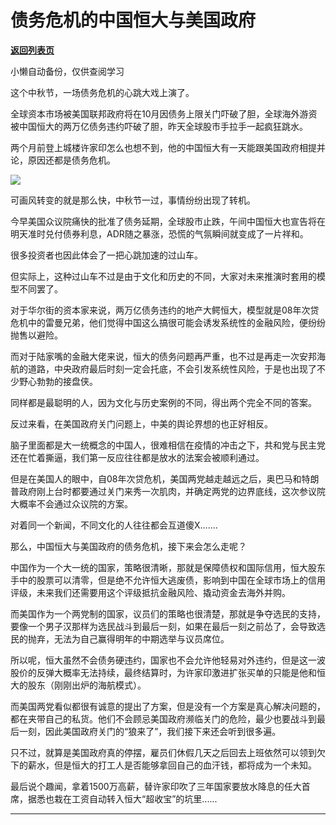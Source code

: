 # 债务危机的中国恒大与美国政府

[**返回列表页**](/gzh/政事堂2019)

小懒自动备份，仅供查阅学习

这个中秋节，一场债务危机的心跳大戏上演了。

  

全球资本市场被美国联邦政府将在10月因债务上限关门吓破了胆，全球海外游资被中国恒大的两万亿债务违约吓破了胆，昨天全球股市手拉手一起疯狂跳水。

  

两个月前登上城楼许家印怎么也想不到，他的中国恒大有一天能跟美国政府相提并论，原因还都是债务危机。

  

![](https://mmbiz.qpic.cn/mmbiz_jpg/rxhS23yu8cNBibTkr9zicLSBKDPfygGsoqlxBpoPBx0hPVibLfeicQaSIn0jnZp85IvAMglRET6b91I45Htv2mcibsw/640?wx_fmt=jpeg)

  

可画风转变的就是那么快，中秋节一过，事情纷纷出现了转机。  

  

今早美国众议院痛快的批准了债务延期，全球股市止跌，午间中国恒大也宣告将在明天准时兑付债券利息，ADR随之暴涨，恐慌的气氛瞬间就变成了一片祥和。

  

很多投资者也因此体会了一把心跳加速的过山车。  

  

但实际上，这种过山车不过是由于文化和历史的不同，大家对未来推演时套用的模型不同罢了。  

  

对于华尔街的资本家来说，两万亿债务违约的地产大鳄恒大，模型就是08年次贷危机中的雷曼兄弟，他们觉得中国这么搞很可能会诱发系统性的金融风险，便纷纷抛售以避险。  

  

而对于陆家嘴的金融大佬来说，恒大的债务问题再严重，也不过是再走一次安邦海航的道路，中央政府最后时刻一定会托底，不会引发系统性风险，于是也出现了不少野心勃勃的接盘侠。

  

同样都是最聪明的人，因为文化与历史案例的不同，得出两个完全不同的答案。

  

反过来看，在美国政府关门问题上，中美的舆论界想的也正好相反。

  

脑子里面都是大一统概念的中国人，很难相信在疫情的冲击之下，共和党与民主党还在忙着撕逼，我们第一反应往往都是放水的法案会被顺利通过。

  

但是在美国人的眼中，自08年次贷危机，美国两党越走越远之后，奥巴马和特朗普政府刚上台时都要通过关门来秀一次肌肉，并确定两党的边界底线，这次参议院大概率不会通过众议院的方案。

  

对着同一个新闻，不同文化的人往往都会互道傻X.......  

  

那么，中国恒大与美国政府的债务危机，接下来会怎么走呢？  

  

中国作为一个大一统的国家，策略很清晰，那就是保障债权和国际信用，恒大股东手中的股票可以清零，但是绝不允许恒大逃废债，影响到中国在全球市场上的信用评级，未来我们还需要用这个评级抵抗金融风险、撬动资金去海外并购。  

  

而美国作为一个两党制的国家，议员们的策略也很清楚，那就是争夺选民的支持，要像一个男子汉那样为选民战斗到最后一刻，如果在最后一刻之前怂了，会导致选民的抛弃，无法为自己赢得明年的中期选举与议员席位。

  

所以呢，恒大虽然不会债务硬违约，国家也不会允许他轻易对外违约，但是这一波股价的反弹大概率无法持续，最终结算时，为许家印激进扩张买单的只能是他和恒大的股东（刚刚出炉的海航模式）。

  

而美国两党看似都很有诚意的提出了方案，但是没有一个方案是真心解决问题的，都在夹带自己的私货。他们不会顾忌美国政府濒临关门的危险，最少也要战斗到最后一刻，因此美国政府关门的“狼来了”，我们接下来还会听到很多遍。

  

只不过，就算是美国政府真的停摆，雇员们休假几天之后回去上班依然可以领到欠下的薪水，但是恒大的打工人是否能够拿回自己的血汗钱，都将成为一个未知。

  

最后说个趣闻，拿着1500万高薪，替许家印吹了三年国家要放水降息的任大首席，据悉也栽在工资自动转入恒大“超收宝”的坑里......

  

 ****

